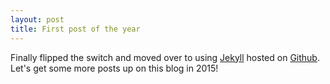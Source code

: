 ```yaml
---
layout: post
title: First post of the year
---
```


Finally flipped the switch and moved over to using [Jekyll](http://jekyllrb.com) hosted on [Github](http://github.com).  Let's get some more posts up on this blog in 2015!